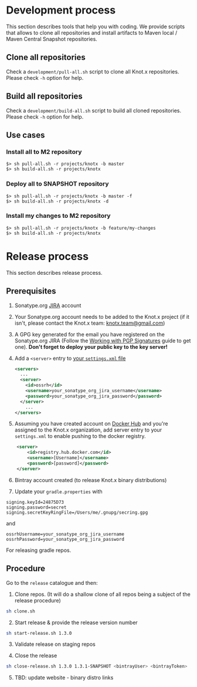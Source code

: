 # Development process
This section describes tools that help you with coding. We provide scripts that allows to 
clone all repositories and install artifacts to Maven local / Maven Central Snapshot repositories.

## Clone all repositories

Check a `development/pull-all.sh` script to clone all Knot.x repositories. Please check `-h` option 
for help.

## Build all repositories

Check a `development/build-all.sh` script to build all cloned repositories. Please check `-h` option 
for help.

## Use cases

### Install all to M2 repository
```
$> sh pull-all.sh -r projects/knotx -b master
$> sh build-all.sh -r projects/knotx
```

### Deploy all to SNAPSHOT repository
```
$> sh pull-all.sh -r projects/knotx -b master -f
$> sh build-all.sh -r projects/knotx -d
```

### Install my changes to M2 repository
```
$> sh pull-all.sh -r projects/knotx -b feature/my-changes
$> sh build-all.sh -r projects/knotx
```

# Release process
This section describes release process.

## Prerequisites
1. Sonatype.org [JIRA](https://issues.sonatype.org/secure/Signup!default.jspa) account

2. Your Sonatype.org account needs to be added to the Knot.x project (if it isn't, please contact the Knot.x team: 
[knotx.team@gmail.com](email:knotx.team@gmail.com))

3. A GPG key generated for the email you have registered on the Sonatype.org JIRA 
(Follow the [Working with PGP Signatures](http://central.sonatype.org/pages/working-with-pgp-signatures.html) 
guide to get one). 
**Don't forget to deploy your public key to the key server!** 

4. Add a `<server>` entry to [your `settings.xml` file](https://maven.apache.org/settings.html#Introduction)
   ```xml
   <servers>
     ...
     <server>
       <id>ossrh</id>
       <username>your_sonatype_org_jira_username</username>
       <password>your_sonatype_org_jira_password</password>
     </server>
       ...
   </servers>    
   ```
   
5. Assuming you have created account on [Docker Hub](https://hub.docker.com/) and you're assigned to the Knot.x organization, add server entry to your `settings.xml` to enable pushing to the docker registry.
```xml
	<server>
		<id>registry.hub.docker.com</id>
		<username>[Username]</username>
		<password>[password]</password>
	</server>
```

6. Bintray account created (to release Knot.x binary distributions)

7. Update your `gradle.properties` with
```
signing.keyId=24875D73
signing.password=secret
signing.secretKeyRingFile=/Users/me/.gnupg/secring.gpg
```
and
```
ossrhUsername=your_sonatype_org_jira_username
ossrhPassword=your_sonatype_org_jira_password
```
For releasing gradle repos.

## Procedure

Go to the `release` catalogue and then: 

1. Clone repos. (It will do a shallow clone of all repos being a subject of the release procedure)
```bash
sh clone.sh
```

2. Start release & provide the release version number
```bash
sh start-release.sh 1.3.0
```

3. Validate release on staging repos

4. Close the release
```bash
sh close-release.sh 1.3.0 1.3.1-SNAPSHOT <bintrayUser> <bintrayToken>
```

5. TBD: update website - binary distro links
